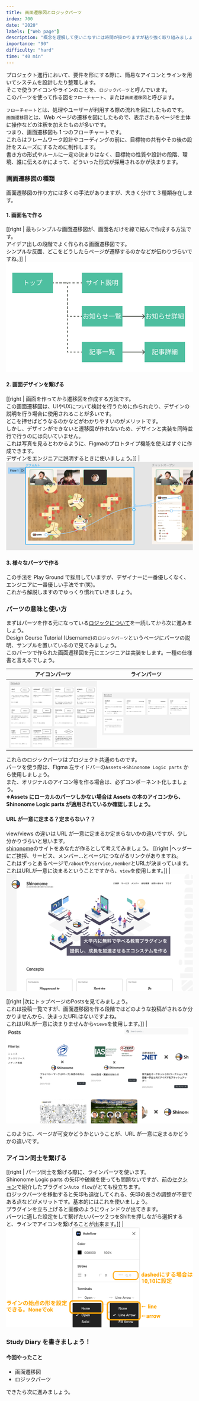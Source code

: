 ```yaml
---
title: 画面遷移図とロジックパーツ
index: 700
date: "2020"
labels: ["Web page"]
description: "概念を理解して使いこなすには時間が掛かりますが粘り強く取り組みましょう。"
importance: "90"
difficulty: "hard"
time: "40 min"
---
```


プロジェクト進行において、要件を形にする際に、簡易なアイコンとラインを用いてシステムを設計したり整理します。  
そこで使うアイコンやラインのことを、`ロジックパーツ`と呼んでいます。  
このパーツを使って作る図を`フローチャート`、または`画面遷移図`と呼びます。

`フローチャート`とは、処理やユーザーが利用する際の流れを図にしたものです。  
`画面遷移図`とは、Web ページの遷移を図にしたもので、表示されるページを主体に操作などの注釈を加えたものが多いです。  
つまり、画面遷移図も 1 つのフローチャートです。  
これらはフレームワーク設計やコーディングの前に、目標物の共有やその後の設計をスムーズにするために制作します。  
書き方の形式やルールに一定の決まりはなく、目標物の性質や設計の段階、環境、誰に伝えるかによって、どういった形式が採用されるかが決まります。

### 画面遷移図の種類

画面遷移図の作り方には多くの手法がありますが、大きく分けて３種類存在します。

#### 1. 画面名で作る

[[right | 最もシンプルな画面遷移図が、画面名だけを線で結んで作成する方法です。<br/>アイデア出しの段階でよく作られる画面遷移図です。<br/>シンプルな反面、どこをどうしたらページが遷移するのかなどが伝わりづらいですね。]]
| ![シンプル](./img/flow-chart.png)

#### 2. 画面デザインを繋げる

[[right | 画面を作ってから遷移図を作成する方法です。<br/>この画面遷移図は、UIやUXについて検討を行うために作られたり、デザインの説明を行う場合に使用されることが多いです。<br/>どこを押せばどうなるのかなどがわかりやすいのがメリットです。<br/>しかし、デザインができないと遷移図が作れないため、デザインと実装を同時並行で行うのには向いていません。<br/>これは写真を見るとわかるように、Figmaのプロトタイプ機能を使えばすぐに作成できます。<br/>デザインをエンジニアに説明するときに使いましょう。]]
| ![画面デザインを繋げる](./img/flow-chart-prototype.png)

#### 3. 様々なパーツで作る

この手法を Play Ground で採用していますが、デザイナーに一番優しくなく、エンジニアに一番優しい手法です(笑)。  
これから解説しますのでゆっくり慣れていきましょう。

### パーツの意味と使い方

まずはパーツを作る元になっている[ロジックについて](http://www.cs.shinshu-u.ac.jp/Lecture/Prog2/Prog1/class04.pdf)を一読してから次に進みましょう。  
Design Course Tutorial (Username)の`ロジックパーツ`というページにパーツの説明、サンプルを置いているので見てみましょう。  
このパーツで作られた画面遷移図を元にエンジニアは実装をします。一種の仕様書と言えるでしょう。

| アイコンパーツ                | ラインパーツ                  |
| ----------------------------- | ----------------------------- |
| ![icon](./img/icon-parts.png) | ![line](./img/line-parts.png) |

これらのロジックパーツはプロジェクト共通のものです。  
パーツを使う際は、Figma 左サイドバーの`Assets`→`Shinonome Logic parts` から使用しましょう。  
また、オリジナルのアイコン等を作る場合は、必ずコンポーネント化しましょう。  
**※Assets にローカルのパーツしかない場合は Assets の本のアイコンから、Shinonome Logic parts が適用されているか確認しましょう。**

#### URL が一意に定まる？定まらない？？

view/views の違いは URL が一意に定まるか定まらないかの違いですが、少し分かりづらいと思います。  
[shinonome](https://shinonome.io/)のサイトをあなたが作るとして考えてみましょう。
[[right |ヘッダーにご挨拶、サービス、メンバー...とページにつながるリンクがありますね。<br/>これはずっとあるページで`/about`や`/service`,`/member`とURLが決まっています。<br/>これはURLが一意に決まるということですから、`view`を使用します。]]
| ![shinonome](./img/shinonome.png)

[[right |次にトップページのPostsを見てみましょう。<br/>これは投稿一覧ですが、画面遷移図を作る段階ではどのような投稿がされるか分かりませんから、決まったURLはないですよね。<br/>これはURLが一意に決まりませんから`views`を使用します。]]
| ![shinonome](./img/shinonome-posts.png)

このように、ページが可変かどうかということが、URL が一意に定まるかどうかの違いです。

### アイコン同士を繋げる

[[right | パーツ同士を繋げる際に、ラインパーツを使います。<br/>Shinonome Logic parts の矢印や破線を使っても問題ないですが、[前のセクション](/figma/section5/)で紹介したプラグイン`Auto flow`がとても役立ちます。<br/>ロジックパーツを移動すると矢印も追従してくれる、矢印の長さの調整が不要である点などがメリットです。基本的にはこれを使いましょう。<br/>プラグインを立ち上げると画像のようにウィンドウが出てきます。<br/>パーツに適した設定をして繋げたいパーツ２つをShiftを押しながら選択すると、ラインでアイコンを繋げることが出来ます。]]
| ![autoflow](./img/how-to-autoflow.png)

### Study Diary を書きましょう！

#### 今回やったこと

- 画面遷移図
- ロジックパーツ

できたら次に進みましょう。
